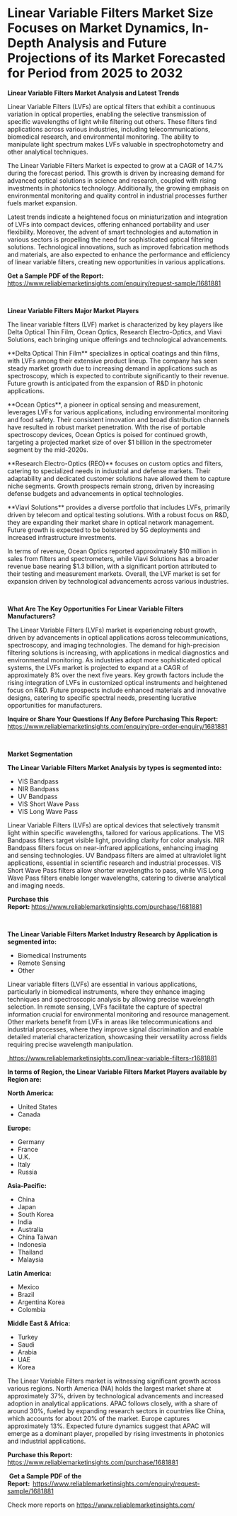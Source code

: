 <p><h1>Linear Variable Filters Market Size Focuses on Market Dynamics, In-Depth Analysis and Future Projections of its Market Forecasted for Period from 2025 to 2032</h1></p><p><strong>Linear Variable Filters Market Analysis and Latest Trends</strong></p>
<p><p>Linear Variable Filters (LVFs) are optical filters that exhibit a continuous variation in optical properties, enabling the selective transmission of specific wavelengths of light while filtering out others. These filters find applications across various industries, including telecommunications, biomedical research, and environmental monitoring. The ability to manipulate light spectrum makes LVFs valuable in spectrophotometry and other analytical techniques.</p><p>The Linear Variable Filters Market is expected to grow at a CAGR of 14.7% during the forecast period. This growth is driven by increasing demand for advanced optical solutions in science and research, coupled with rising investments in photonics technology. Additionally, the growing emphasis on environmental monitoring and quality control in industrial processes further fuels market expansion.</p><p>Latest trends indicate a heightened focus on miniaturization and integration of LVFs into compact devices, offering enhanced portability and user flexibility. Moreover, the advent of smart technologies and automation in various sectors is propelling the need for sophisticated optical filtering solutions. Technological innovations, such as improved fabrication methods and materials, are also expected to enhance the performance and efficiency of linear variable filters, creating new opportunities in various applications.</p></p>
<p><strong>Get a Sample PDF of the Report:&nbsp;</strong> <a href="https://www.reliablemarketinsights.com/enquiry/request-sample/1681881?utm_campaign=2112&utm_medium=2&utm_source=Github&utm_content=ia&utm_term=19022025&utm_id=linear-variable-filters">https://www.reliablemarketinsights.com/enquiry/request-sample/1681881</a></p>
<p>&nbsp;</p>
<p><strong>Linear Variable Filters Major Market Players</strong></p>
<p><p>The linear variable filters (LVF) market is characterized by key players like Delta Optical Thin Film, Ocean Optics, Research Electro-Optics, and Viavi Solutions, each bringing unique offerings and technological advancements.</p><p>**Delta Optical Thin Film** specializes in optical coatings and thin films, with LVFs among their extensive product lineup. The company has seen steady market growth due to increasing demand in applications such as spectroscopy, which is expected to contribute significantly to their revenue. Future growth is anticipated from the expansion of R&D in photonic applications.</p><p>**Ocean Optics**, a pioneer in optical sensing and measurement, leverages LVFs for various applications, including environmental monitoring and food safety. Their consistent innovation and broad distribution channels have resulted in robust market penetration. With the rise of portable spectroscopy devices, Ocean Optics is poised for continued growth, targeting a projected market size of over $1 billion in the spectrometer segment by the mid-2020s.</p><p>**Research Electro-Optics (REO)** focuses on custom optics and filters, catering to specialized needs in industrial and defense markets. Their adaptability and dedicated customer solutions have allowed them to capture niche segments. Growth prospects remain strong, driven by increasing defense budgets and advancements in optical technologies.</p><p>**Viavi Solutions** provides a diverse portfolio that includes LVFs, primarily driven by telecom and optical testing solutions. With a robust focus on R&D, they are expanding their market share in optical network management. Future growth is expected to be bolstered by 5G deployments and increased infrastructure investments.</p><p>In terms of revenue, Ocean Optics reported approximately $10 million in sales from filters and spectrometers, while Viavi Solutions has a broader revenue base nearing $1.3 billion, with a significant portion attributed to their testing and measurement markets. Overall, the LVF market is set for expansion driven by technological advancements across various industries.</p></p>
<p>&nbsp;</p>
<p><strong>What Are The Key Opportunities For Linear Variable Filters Manufacturers?</strong></p>
<p><p>The Linear Variable Filters (LVFs) market is experiencing robust growth, driven by advancements in optical applications across telecommunications, spectroscopy, and imaging technologies. The demand for high-precision filtering solutions is increasing, with applications in medical diagnostics and environmental monitoring. As industries adopt more sophisticated optical systems, the LVFs market is projected to expand at a CAGR of approximately 8% over the next five years. Key growth factors include the rising integration of LVFs in customized optical instruments and heightened focus on R&D. Future prospects include enhanced materials and innovative designs, catering to specific spectral needs, presenting lucrative opportunities for manufacturers.</p></p>
<p><strong>Inquire or Share Your Questions If Any Before Purchasing This Report:</strong> <a href="https://www.reliablemarketinsights.com/enquiry/pre-order-enquiry/1681881?utm_campaign=2112&utm_medium=2&utm_source=Github&utm_content=ia&utm_term=19022025&utm_id=linear-variable-filters">https://www.reliablemarketinsights.com/enquiry/pre-order-enquiry/1681881</a></p>
<p>&nbsp;</p>
<p><strong>Market Segmentation</strong></p>
<p><strong>The Linear Variable Filters Market Analysis by types is segmented into:</strong></p>
<p><ul><li>VIS Bandpass</li><li>NIR Bandpass</li><li>UV Bandpass</li><li>VIS Short Wave Pass</li><li>VIS Long Wave Pass</li></ul></p>
<p><p>Linear Variable Filters (LVFs) are optical devices that selectively transmit light within specific wavelengths, tailored for various applications. The VIS Bandpass filters target visible light, providing clarity for color analysis. NIR Bandpass filters focus on near-infrared applications, enhancing imaging and sensing technologies. UV Bandpass filters are aimed at ultraviolet light applications, essential in scientific research and industrial processes. VIS Short Wave Pass filters allow shorter wavelengths to pass, while VIS Long Wave Pass filters enable longer wavelengths, catering to diverse analytical and imaging needs.</p></p>
<p><strong>Purchase this Report:&nbsp;</strong><a href="https://www.reliablemarketinsights.com/purchase/1681881?utm_campaign=2112&utm_medium=2&utm_source=Github&utm_content=ia&utm_term=19022025&utm_id=linear-variable-filters">https://www.reliablemarketinsights.com/purchase/1681881</a></p>
<p>&nbsp;</p>
<p><strong>The Linear Variable Filters Market Industry Research by Application is segmented into:</strong></p>
<p><ul><li>Biomedical Instruments</li><li>Remote Sensing</li><li>Other</li></ul></p>
<p><p>Linear variable filters (LVFs) are essential in various applications, particularly in biomedical instruments, where they enhance imaging techniques and spectroscopic analysis by allowing precise wavelength selection. In remote sensing, LVFs facilitate the capture of spectral information crucial for environmental monitoring and resource management. Other markets benefit from LVFs in areas like telecommunications and industrial processes, where they improve signal discrimination and enable detailed material characterization, showcasing their versatility across fields requiring precise wavelength manipulation.</p></p>
<p><a href="https://www.reliablemarketinsights.com/linear-variable-filters-r1681881?utm_campaign=2112&utm_medium=2&utm_source=Github&utm_content=ia&utm_term=19022025&utm_id=linear-variable-filters">&nbsp;https://www.reliablemarketinsights.com/linear-variable-filters-r1681881</a></p>
<p><strong>In terms of Region, the Linear Variable Filters Market Players available by Region are:</strong></p>
<p>
    <p> <strong> North America: </strong>
        <ul>
            <li>United States</li>
            <li>Canada</li>
        </ul>
        </p> 
    <p> <strong> Europe: </strong>
        <ul>
            <li>Germany</li>
            <li>France</li>
            <li>U.K.</li>
            <li>Italy</li>
            <li>Russia</li>
        </ul>
        </p> 
    <p> <strong> Asia-Pacific: </strong>
        <ul>
            <li>China</li>
            <li>Japan</li>
            <li>South Korea</li>
            <li>India</li>
            <li>Australia</li>
            <li>China Taiwan</li>
            <li>Indonesia</li>
            <li>Thailand</li>
            <li>Malaysia</li>
        </ul>
        </p> 
    <p> <strong> Latin America: </strong>
        <ul>
            <li>Mexico</li>
            <li>Brazil</li>
            <li>Argentina Korea</li>
            <li>Colombia</li>
        </ul>
        </p> 
    <p> <strong> Middle East & Africa: </strong>
        <ul>
            <li>Turkey</li>
            <li>Saudi</li>
            <li>Arabia</li>
            <li>UAE</li>
            <li>Korea</li>
        </ul>
    </p>
    </p>
<p><p>The Linear Variable Filters market is witnessing significant growth across various regions. North America (NA) holds the largest market share at approximately 37%, driven by technological advancements and increased adoption in analytical applications. APAC follows closely, with a share of around 30%, fueled by expanding research sectors in countries like China, which accounts for about 20% of the market. Europe captures approximately 13%. Expected future dynamics suggest that APAC will emerge as a dominant player, propelled by rising investments in photonics and industrial applications.</p></p>
<p><strong>Purchase this Report: </strong><a href="https://www.reliablemarketinsights.com/purchase/1681881?utm_campaign=2112&utm_medium=2&utm_source=Github&utm_content=ia&utm_term=19022025&utm_id=linear-variable-filters">https://www.reliablemarketinsights.com/purchase/1681881</a></p>
<p>&nbsp;<strong>Get a Sample PDF of the Report:&nbsp;&nbsp;</strong><a href="https://www.reliablemarketinsights.com/enquiry/request-sample/1681881?utm_campaign=2112&utm_medium=2&utm_source=Github&utm_content=ia&utm_term=19022025&utm_id=linear-variable-filters">https://www.reliablemarketinsights.com/enquiry/request-sample/1681881</a></p>
<p><strong></strong></p>
<p>Check more reports on <a href="https://www.reliablemarketinsights.com/?utm_campaign=2112&utm_medium=2&utm_source=Github&utm_content=ia&utm_term=19022025&utm_id=linear-variable-filters">https://www.reliablemarketinsights.com/</a></p>